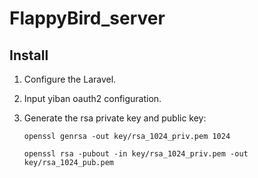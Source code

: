 # FlappyBird_server

Install
-----
1. Configure the Laravel.
2. Input yiban oauth2 configuration.
3. Generate the rsa private key and public key:

    ``openssl genrsa -out key/rsa_1024_priv.pem 1024``

    ``openssl rsa -pubout -in key/rsa_1024_priv.pem -out key/rsa_1024_pub.pem``